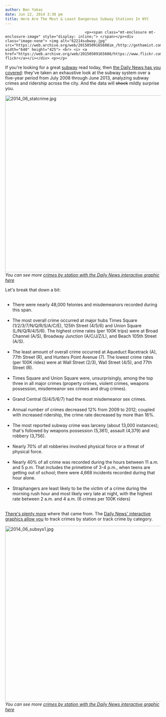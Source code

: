 ```yaml
---
author: Ben Yakas
date: Jun 22, 2014 3:30 pm
title: Here Are The Most & Least Dangerous Subway Stations In NYC
---
```


	
										<p><span class="mt-enclosure mt-enclosure-image" style="display: inline;"> </span></p><div class="image-none"> <img alt="62214subway.jpg" src="https://web.archive.org/web/20150509165608im_/http://gothamist.com/attachments/byakas/62214subway.jpg" width="640" height="425"> <br> <i> <a href="https://web.archive.org/web/20150509165608/https://www.flickr.com/photos/kenstein/13477287233/">ken&apos;s flickr</a></i></div> <p></p>

<p>If you&apos;re looking for a great <a href="https://web.archive.org/web/20150509165608/http://gothamist.com/tags/subway">subway</a> read today, then <a href="https://web.archive.org/web/20150509165608/http://www.nydailynews.com/new-york/nyc-crime/daily-news-analysis-reveals-crime-rankings-city-subway-system-article-1.1836918">the Daily News has you covered</a>: they&apos;ve taken an exhaustive look at the subway system over a five-year period from July 2008 through June 2013, analyzing subway crimes and ridership across the city. And the data will <strike>shock</strike> mildly surprise you.</p>

<p><span class="mt-enclosure mt-enclosure-image" style="display: inline;"> </span></p><div class="image-none"> <img alt="2014_06_statcrime.jpg" src="https://web.archive.org/web/20150509165608im_/http://gothamist.com/attachments/jen/2014_06_statcrime.jpg" width="640" height="573"> <br> <i> You can see more <a href="https://web.archive.org/web/20150509165608/http://www.nydailynews.com/new-york/nyc-crime/daily-news-analysis-reveals-crime-rankings-city-subway-system-article-1.1836918">crimes by station with the Daily News interactive graphic here</a></i></div> <p></p>

<p>Let&apos;s break that down a bit:</p><ul><br>
	<li>There were nearly 48,000 felonies and misdemeanors recorded during this span.</li><br>
	<li>The most overall crime occurred at major hubs Times Square (1/2/3/7/N/Q/R/S/A/C/E), 125th Street (4/5/6) and Union Square (L/N/Q/R/4/5/6). The highest crime rates (per 100K trips) were at Broad Channel (A/S), Broadway Junction (A/C/J/Z/L), and Beach 105th Street (A/S). </li><br>
	<li>The least amount of overall crime occurred at Aqueduct Racetrack (A), 77th Street (R), and Hunters Point Avenue (7). The lowest crime rates (per 100K rides) were at Wall Street (2/3), Wall Street (4/5), and 77th Street (R).</li><br>
	<li>Times Square and Union Square were, unsurprisingly, among the top three in all major crimes (property crimes, violent crimes, weapons possession, misdemeanor sex crimes and drug crimes).</li><br>
	<li>Grand Central (S/4/5/6/7) had the most misdemeanor sex crimes.</li><br>
	<li>Annual number of crimes decreased 12% from 2009 to 2012; coupled with increased ridership, the crime rate decreased by more than 16%.</li><br>
	<li>The most reported subway crime was larceny (about 13,000 instances); that&apos;s followed by weapons possession (5,361), assault (4,379) and robbery (3,756).</li><br>
	<li>Nearly 70% of all robberies involved physical force or a threat of physical force.</li><br>
	<li>Nearly 40% of all crime was recorded during the hours between 11 a.m. and 5 p.m. That includes the primetime of 3-4 p.m., when teens are getting out of school; there were 4,668 incidents recorded during that hour alone.</li><br>
	<li>Straphangers are least likely to be the victim of a crime during the morning rush hour and most likely very late at night, with the highest rate between 2 a.m. and 4 a.m. (6 crimes per 100K riders)</li><br>
</ul><p></p>

<p><a href="https://web.archive.org/web/20150509165608/http://www.nydailynews.com/new-york/nyc-crime/daily-news-analysis-reveals-crime-rankings-city-subway-system-article-1.1836918">There&apos;s plenty more</a> where that came from. The <a href="https://web.archive.org/web/20150509165608/http://www.nydailynews.com/new-york/nyc-crime/daily-news-analysis-reveals-crime-rankings-city-subway-system-article-1.1836918">Daily News&apos; interactive graphics allow you</a> to track crimes by station or track crime by category.</p>

<p><span class="mt-enclosure mt-enclosure-image" style="display: inline;"> </span></p><div class="image-none"> <img alt="2014_06_subsys1.jpg" src="https://web.archive.org/web/20150509165608im_/http://gothamist.com/attachments/jen/2014_06_subsys1.jpg" width="632" height="569"> <br> <i> You can see more <a href="https://web.archive.org/web/20150509165608/http://www.nydailynews.com/new-york/nyc-crime/daily-news-analysis-reveals-crime-rankings-city-subway-system-article-1.1836918">crimes by station with the Daily News interactive graphic here</a></i></div> <p></p>					
										
									
				